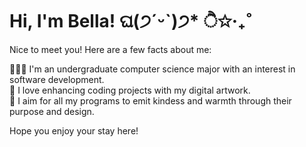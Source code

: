 # Hi, I'm Bella! ଘ(੭ˊᵕˋ)੭* ੈ✩‧₊˚

Nice to meet you! Here are a few facts about me:

👩🏻‍💻 I'm an undergraduate computer science major with an interest in software development.  
🎨 I love enhancing coding projects with my digital artwork.  
🫶 I aim for all my programs to emit kindess and warmth through their purpose and design.  

Hope you enjoy your stay here!
